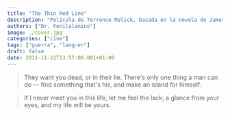 ```yaml
---
title: "The Thin Red Line"
description: "Película de Terrence Malick, basada en la novela de James Jones."
authors: ["Dr. Fenilalanino"]
image: ./cover.jpg
categories: ["cine"]
tags: ["guerra", "lang-en"]
draft: false
date: 2011-11-21T13:57:00.001+01:00
---
```


> They want you dead, or in their lie. There's only one thing a man can do &mdash; find something that's his, and make an island for himself.

> If I never meet you in this life, let me feel the lack; a glance from your eyes, and my life will be yours.
